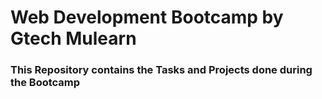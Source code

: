 # Web Development Bootcamp by Gtech Mulearn
### This Repository contains the Tasks and Projects done during the Bootcamp
